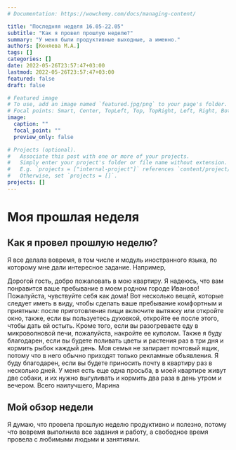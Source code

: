 ```yaml
---
# Documentation: https://wowchemy.com/docs/managing-content/

title: "Последняя неделя 16.05-22.05"
subtitle: "Как я провел прошлую неделю?"
summary: "У меня были продуктивные выходные, а именно."
authors: [Коняева М.А.]
tags: []
categories: []
date: 2022-05-26T23:57:47+03:00
lastmod: 2022-05-26T23:57:47+03:00
featured: false
draft: false

# Featured image
# To use, add an image named `featured.jpg/png` to your page's folder.
# Focal points: Smart, Center, TopLeft, Top, TopRight, Left, Right, BottomLeft, Bottom, BottomRight.
image:
  caption: ""
  focal_point: ""
  preview_only: false

# Projects (optional).
#   Associate this post with one or more of your projects.
#   Simply enter your project's folder or file name without extension.
#   E.g. `projects = ["internal-project"]` references `content/project/deep-learning/index.md`.
#   Otherwise, set `projects = []`.
projects: []
---
```


# Моя прошлая неделя

## Как я провел прошлую неделю?

Я все делала вовремя, в том числе и модуль иностранного языка, по которому мне дали интересное задание. Например,

Дорогой гость, добро пожаловать в мою квартиру. Я надеюсь, что вам понравится ваше пребывание в моем родном городе Иваново! Пожалуйста, чувствуйте себя как дома! Вот несколько вещей, которые следует иметь в виду, чтобы сделать ваше пребывание комфортным и приятным: после приготовления пищи включите вытяжку или откройте окно, также, если вы пользуетесь духовкой, откройте ее после этого, чтобы дать ей остыть. Кроме того, если вы разогреваете еду в микроволновой печи, пожалуйста, накройте ее куполом. Также я буду благодарен, если вы будете поливать цветы и растения раз в три дня и кормить рыбок каждый день. Моя семья не запирает почтовый ящик, потому что в него обычно приходят только рекламные объявления. Я буду благодарен, если вы будете приносить почту в квартиру раз в несколько дней. У меня есть еще одна просьба, в моей квартире живут две собаки, и их нужно выгуливать и кормить два раза в день утром и вечером.
Всего наилучшего,
Марина

## Мой обзор недели

Я думаю, что провела прошлую неделю продуктивно и полезно, потому что вовремя выполнила все задания и работу, а свободное время провела с любимыми людьми и занятиями.
